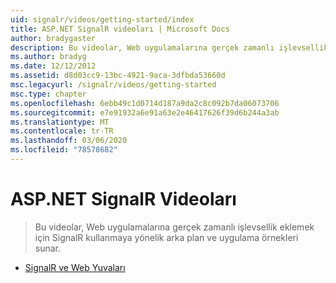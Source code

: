 ```yaml
---
uid: signalr/videos/getting-started/index
title: ASP.NET SignalR videoları | Microsoft Docs
author: bradygaster
description: Bu videolar, Web uygulamalarına gerçek zamanlı işlevsellik eklemek için SignalR kullanmaya yönelik arka plan ve uygulama örnekleri sunar.
ms.author: bradyg
ms.date: 12/12/2012
ms.assetid: d8d03cc9-13bc-4921-9aca-3dfbda53660d
msc.legacyurl: /signalr/videos/getting-started
msc.type: chapter
ms.openlocfilehash: 6ebb49c1d0714d187a9da2c8c092b7da06073706
ms.sourcegitcommit: e7e91932a6e91a63e2e46417626f39d6b244a3ab
ms.translationtype: MT
ms.contentlocale: tr-TR
ms.lasthandoff: 03/06/2020
ms.locfileid: "78578682"
---
```

# <a name="aspnet-signalr-videos"></a>ASP.NET SignalR Videoları

> Bu videolar, Web uygulamalarına gerçek zamanlı işlevsellik eklemek için SignalR kullanmaya yönelik arka plan ve uygulama örnekleri sunar.

- [SignalR ve Web Yuvaları](signalr-and-web-sockets.md)

